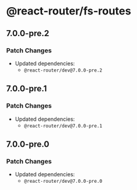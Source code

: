 # @react-router/fs-routes

## 7.0.0-pre.2

### Patch Changes

- Updated dependencies:
  - `@react-router/dev@7.0.0-pre.2`

## 7.0.0-pre.1

### Patch Changes

- Updated dependencies:
  - `@react-router/dev@7.0.0-pre.1`

## 7.0.0-pre.0

### Patch Changes

- Updated dependencies:
  - `@react-router/dev@7.0.0-pre.0`
